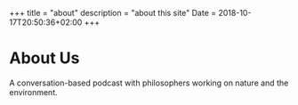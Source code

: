 +++
title = "about"
description = "about this site"
Date = 2018-10-17T20:50:36+02:00
+++

# About Us

A conversation-based podcast with philosophers working on nature and the environment. 
